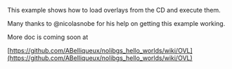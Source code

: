 This example shows how to load overlays from the CD and execute them.

Many thanks to @nicolasnobe for his help on getting this example working.

More doc is coming soon at  

[https://github.com/ABelliqueux/nolibgs_hello_worlds/wiki/OVL](https://github.com/ABelliqueux/nolibgs_hello_worlds/wiki/OVL)  